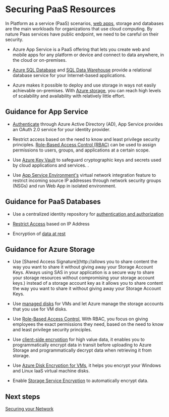 # Securing PaaS Resources
In Platform as a service (PaaS) scenarios, [web apps](https://docs.microsoft.com/en-us/azure/app-service/app-service-web-overview), storage and databases are the main workloads for organizations that use cloud computing. By nature Paas services have public endpoint, we need to be careful on their security. 
 
- Azure App Service is a PaaS offering that lets you create web and mobile apps for any platform or device and connect to data anywhere, in the cloud or on-premises.  


- [Azure SQL Database](https://docs.microsoft.com/en-us/azure/sql-database/sql-database-technical-overview) and [SQL Data Warehouse](https://docs.microsoft.com/en-us/azure/sql-data-warehouse/sql-data-warehouse-overview-what-is) provide a relational database service for your Internet-based applications.  


- Azure makes it possible to deploy and use storage in ways not easily achievable on-premises. With [Azure storage](https://docs.microsoft.com/en-us/azure/storage/common/storage-introduction), you can reach high levels of scalability and availability with relatively little effort.  



 


## Guidance for App Service 

- [Authenticate](https://docs.microsoft.com/en-us/azure/app-service/app-service-authentication-overview) through Azure Active Directory (AD), App Service provides an OAuth 2.0 service for your identity provider.  

- Restrict access based on the need to know and least privilege security principles. [Role-Based Access Control (RBAC)](https://docs.microsoft.com/en-us/azure/role-based-access-control/overview) can be used to assign permissions to users, groups, and applications at a certain scope. 

- Use [Azure Key Vault](https://docs.microsoft.com/en-us/azure/key-vault/key-vault-whatis) to safeguard cryptographic keys and secrets used by cloud applications and services. .  

- Use [App Service Environment's](https://docs.microsoft.com/en-us/azure/app-service/environment/intro)  virtual network integration feature to restrict incoming source IP addresses through network security groups (NSGs) and run Web App in isolated environment. 


## Guidance for PaaS Databases 

- Use a centralized identity repository for [authentication and authorization](https://docs.microsoft.com/en-us/azure/security/security-paas-applications-using-sql#use-a-centralized-identity-repository-for-authentication-and-authorization)


- [Restrict Access](https://docs.microsoft.com/en-us/azure/security/security-paas-applications-using-sql#restrict-access-based-on-ip-address) based on IP Address 


- Encryption of [data at rest](https://docs.microsoft.com/en-us/azure/security/security-paas-applications-using-sql#encryption-of-data-at-rest)



## Guidance for Azure Storage 

- Use [Shared Access Signature](http://allows you to share content the way you want to share it without giving away your Storage Account Keys. Always using SAS in your application is a secure way to share your storage resources without compromising your storage account keys.) instead of a storage account key as it allows you to share content the way you want to share it without giving away your Storage Account Keys.  

- Use [managed disks](https://docs.microsoft.com/en-us/azure/storage/storage-managed-disks-overview) for VMs and let Azure manage the storage accounts that you use for VM disks. 


- Use [Role-Based Access Control](https://docs.microsoft.com/en-us/azure/security/security-paas-applications-using-storage#use-role-based-access-control), With RBAC, you focus on giving employees the exact permissions they need, based on the need to know and least privilege security principles. 


- Use [client-side encryption](https://docs.microsoft.com/en-us/azure/security/security-paas-applications-using-storage#use-client-side-encryption-for-high-value-data) for high value data, it enables you to programmatically encrypt data in transit before uploading to Azure Storage and programmatically decrypt data when retrieving it from storage. 


- Use [Azure Disk Encryption for VMs](https://docs.microsoft.com/en-us/azure/security/security-paas-applications-using-storage#azure-disk-encryption-for-vms), it helps you encrypt your Windows and Linux IaaS virtual machine disks.  


- Enable [Storage Service Encryption](https://docs.microsoft.com/en-us/azure/security/security-paas-applications-using-storage#storage-service-encryption) to automatically encrypt data. 



## Next steps 
[Securing your Network]( https://github.com/nmcgregor/Azure-Security/blob/master/3.3%20Securing-your-Network.md)
